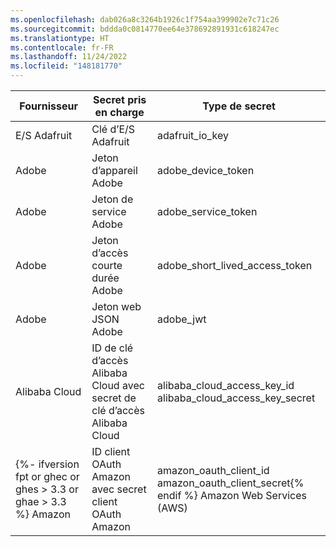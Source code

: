 ```yaml
---
ms.openlocfilehash: dab026a8c3264b1926c1f754aa399902e7c71c26
ms.sourcegitcommit: bddda0c0814770ee64e378692891931c618247ec
ms.translationtype: HT
ms.contentlocale: fr-FR
ms.lasthandoff: 11/24/2022
ms.locfileid: "148181770"
---
```

Fournisseur | Secret pris en charge | Type de secret
--- | --- | ---
E/S Adafruit | Clé d’E/S Adafruit | adafruit_io_key
Adobe | Jeton d’appareil Adobe | adobe_device_token
Adobe | Jeton de service Adobe | adobe_service_token
Adobe | Jeton d’accès courte durée Adobe | adobe_short_lived_access_token
Adobe | Jeton web JSON Adobe | adobe_jwt
Alibaba Cloud | ID de clé d’accès Alibaba Cloud avec secret de clé d’accès Alibaba Cloud| alibaba_cloud_access_key_id </br>alibaba_cloud_access_key_secret
{%- ifversion fpt or ghec or ghes > 3.3 or ghae > 3.3 %} Amazon | ID client OAuth Amazon avec secret client OAuth Amazon | amazon_oauth_client_id </br>amazon_oauth_client_secret{% endif %} Amazon Web Services (AWS) | ID de clé d’accès Amazon AWS avec clé d’accès de secret Amazon AWS | aws_access_key_id </br>aws_secret_access_key Amazon Web Services (AWS) | Jeton de session Amazon AWS avec ID de clé d’accès temporaire Amazon AWS et clé d’accès de secret Amazon AWS | aws_session_token </br>aws_temporary_access_key_id </br>aws_secret_access_key Asana | Asana {% data variables.product.pat_generic_title_case %} | asana_personal_access_token Atlassian | Jeton d’API Atlassian | atlassian_api_token Atlassian | Jeton web JSON Atlassian | atlassian_jwt Atlassian | Bitbucket Server {% data variables.product.pat_generic_title_case %} | bitbucket_server_personal_access_token {%- ifversion fpt or ghec or ghes > 3.3 or ghae > 3.3 %} Azure | Secret d’application Azure Active Directory | azure_active_directory_application_secret{% endif %} {%- ifversion fpt or ghec or ghes > 3.8 or ghae > 3.8 %} Azure | Clé Azure Batch identifiable | azure_batch_key_identifiable{% endif %} {%- ifversion fpt or ghec or ghes > 3.3 or ghae > 3.3 %} Azure | Clés d’accès Azure Cache pour Redis | azure_cache_for_redis_access_key{% endif %} {%- ifversion fpt or ghec or ghes > 3.8 or ghae > 3.8 %} Azure | Clé Azure CosmosDB identifiable | azure_cosmosdb_key_identifiable{% endif %} Azure | Azure DevOps {% data variables.product.pat_generic_title_case %} | azure_devops_personal_access_token {%- ifversion fpt or ghec or ghes > 3.8 or ghae > 3.8 %} Azure | Clé du service web Azure ML Studio (classique) | azure_ml_studio_classic_web_service_key, azure_ml_web_service_classic_identifiable_key{% endif %} Azure | Jeton SAP Azure | azure_sas_token {%- ifversion fpt or ghec or ghes > 3.8 or ghae > 3.8 %} Azure | Clé d’administration de Recherche Azure | azure_search_admin_key Azure | Clé de requête de Recherche Azure | azure_search_query_key{% endif %} Azure | Certificat de gestion de service Azure | azure_management_certificate {%- ifversion ghes < 3.4 or ghae < 3.4 %} Azure | Chaîne de connexion Azure SQL | azure_sql_connection_string{% endif %} Azure | Clé du compte de Stockage Azure | azure_storage_account_key Beamer | Clé API Beamer | beamer_api_key Checkout.com | Clé secrète de production Checkout.com | checkout_production_secret_key Checkout.com | Clé secrète de test Checkout.com | checkout_test_secret_key Clojars | Jeton de déploiement Clojars | clojars_deploy_token CloudBees CodeShip | Informations d’identification CloudBees CodeShip | codeship_credential Contentful | Contentful {% data variables.product.pat_generic_title_case %} | contentful_personal_access_token Databricks | Jeton d’accès Databricks | databricks_access_token {%- ifversion fpt or ghec or ghes > 3.8 or ghae > 3.8 %} DevCycle | Clé API client DevCycle | devcycle_client_api_key DevCycle | Clé API serveur DevCycle | devcycle_server_api_key DevCycle | Clé API mobile DevCycle | devcycle_mobile_api_key{% endif %} {%- ifversion fpt or ghec or ghes > 3.4 or ghae > 3.4 %} DigitalOcean | DigitalOcean {% data variables.product.pat_generic_title_case %} | digitalocean_personal_access_token DigitalOcean | Jeton OAuth DigitalOcean | digitalocean_oauth_token DigitalOcean | Jeton d’actualisation DigitalOcean | digitalocean_refresh_token DigitalOcean | Jeton système DigitalOcean | digitalocean_system_token{% endif %} Discord | Jeton Discord Bot | discord_bot_token Doppler | Jeton personnel Doppler | doppler_personal_token Doppler | Jeton de service Doppler | doppler_service_token Doppler | Jeton CLI Doppler | doppler_cli_token Doppler | Jeton SCIM Doppler | doppler_scim_token Doppler | Jeton d’audit Doppler | doppler_audit_token Dropbox | Jeton d’accès Dropbox | dropbox_access_token Dropbox | Jeton d’accès courte durée Dropbox | dropbox_short_lived_access_token Duffel | Jeton d’accès en direct Duffel | duffel_live_access_token Duffel | Jeton d’accès en direct Duffel | duffel_live_access_token Duffel | Jeton d’accès de test | duffel_test_access_token Dynatrace | Jeton d’accès Dynatrace | dynatrace_access_token Dynatrace | Jeton interne Dynatrace | dynatrace_internal_token EasyPost | Clé API de production EasyPost | easypost_production_api_key EasyPost | Clé API de test EasyPost | easypost_test_api_key Fastly | Jeton d’API Fastly | fastly_api_token {%- ifversion fpt or ghec or ghes > 3.7 or ghae > 3.7 %} Figma | Figma {% data variables.product.pat_generic_title_case %} | figma_pat{% endif %} Finicity | Clé d’application Finicity | finicity_app_key Flutterwave | Clé secrète d’API en direct Flutterwave | flutterwave_live_api_secret_key Flutterwave | Clé de secret d’API en direct Flutterwave | flutterwave_test_api_secret_key Frame.io | Jeton web JSON Frame.io | frameio_jwt Frame.io| Jeton de développeur Frame.io | frameio_developer_token FullStory | Clé API FullStory | fullstory_api_key GitHub | GitHub {% data variables.product.pat_generic_title_case %} | github_personal_access_token GitHub | Jeton d’accès OAuth GitHub | github_oauth_access_token GitHub | Jeton d’actualisation GitHub | github_refresh_token GitHub | Jeton d’accès d’installation d’application GitHub | github_app_installation_access_token GitHub | Clé privée SSH GitHub | github_ssh_private_key {%- ifversion fpt or ghec or ghes > 3.3 or ghae > 3.3 %} GitLab | Jeton d’accès GitLab | gitlab_access_token{% endif %} GoCardless | Jeton d’accès dynamique GoCardless | gocardless_live_access_token GoCardless | Jeton d’accès de bac à sable GoCardless | gocardless_sandbox_access_token Google | Clé de serveur Firebase Cloud Messaging | firebase_cloud_messaging_server_key Google | Clé API Google | google_api_key {%- ifversion fpt or ghec or ghes > 3.5 or ghae > 3.5 %} Google | ID de clé privée Google Cloud | google_cloud_private_key_id{% endif %} Google | ID de clé d’accès de compte de service de stockage Google Cloud avec secret de clé d’accès de stockage Google Cloud | google_cloud_storage_service_account_access_key_id </br>google_cloud_storage_access_key_secret Google | ID de clé d’accès utilisateur Google Cloud Storage avec secret de clé d’accès Google Cloud Storage | google_cloud_storage_user_access_key_id </br>google_cloud_storage_access_key_secret {%- ifversion fpt or ghec or ghes > 3.3 or ghae > 3.3 %} Google | Jeton d’accès Oauth Google | google_oauth_access_token{% endif %} {%- ifversion fpt or ghec or ghes > 3.3 or ghae > 3.3 %} Google | ID client OAuth Google avec secret client OAuth Google | google_oauth_client_id </br>google_oauth_client_secret{% endif %} {%- ifversion fpt or ghec or ghes > 3.3 or ghae > 3.3 %} Google | Jeton d’actualisation OAuth Google | google_oauth_refresh_token{% endif %} {%- ifversion fpt or ghec or ghes > 3.7 or ghae > 3.7 %} Grafana | Jeton d’API Grafana | grafana_api_key Grafana | Clé API Grafana Cloud | grafana_cloud_api_key Grafana | Jeton d’API Grafana Cloud | grafana_cloud_api_token Grafana | Clé API Grafana Project | grafana_project_api_key Grafana | Jeton de compte de service Grafana Project | grafana_project_service_account_token{% endif %} HashiCorp | Jeton d’API Cloud / Entreprise Terraform | terraform_api_token HashiCorp | Jeton de lot HashiCorp Vault | hashicorp_vault_batch_token {%- ifversion fpt or ghec or ghes > 3.8 or ghae > 3.8 %} HashiCorp | Jeton de service racine HashiCorp Vault | hashicorp_vault_root_service_token{% endif %} HashiCorp | Jeton de service HashiCorp Vault | hashicorp_vault_service_token Hubspot | Clé API Hubspot | hubspot_api_key Intercom | Jeton d’accès Intercom | intercom_access_token Ionic | Ionic {% data variables.product.pat_generic_title_case %} | ionic_personal_access_token Ionic | Jeton d’actualisation Ionic | ionic_refresh_token {%- ifversion fpt or ghec or ghes > 3.4 or ghae > 3.4 %} JD Cloud | Clé d’accès JD Cloud | jd_cloud_access_key{% endif %} JFrog | Jeton d’accès JFrog Platform | jfrog_platform_access_token JFrog | Clé API JFrog Platform | jfrog_platform_api_key Linear | Clé API Linear | linear_api_key Linear | Jeton d’accès OAuth Linear | linear_oauth_access_token Lob | Clé API Lob dynamique | lob_live_api_key Lob | Clé API de test Lob | lob_test_api_key {%- ifversion fpt or ghec or ghes > 3.8 or ghae > 3.8 %} LogicMonitor | Jeton du porteur LogicMonitor | logicmonitor_bearer_token LogicMonitor | Clé d’accès LogicMonitor LMV1 | logicmonitor_lmv1_access_key{% endif %} Mailchimp | Clé API Mailchimp | mailchimp_api_key Mailgun | Clé API Mailgun | mailgun_api_key {%- ifversion fpt or ghec or ghes > 3.3 or ghae > 3.3 %} Mapbox | Jeton d’accès de secret Mapbox | mapbox_secret_access_token{% endif %} MessageBird | Clé API MessageBird | messagebird_api_key Meta | Jeton d’accès Facebook | facebook_access_token {%- ifversion fpt or ghec or ghes > 3.3 or ghae > 3.3 %} Midtrans | Clé de serveur de production Midtrans | midtrans_production_server_key{% endif %} {%- ifversion fpt or ghec or ghes > 3.3 or ghae > 3.3 %} Midtrans | Clé de serveur de bac à sable Midtrans | midtrans_sandbox_server_key{% endif %} New Relic | Clé API REST New Relic | new_relic_personal_api_key New Relic | Clé API REST New Relic | new_relic_rest_api_key New Relic | Clé de requête d’insights New Relic | new_relic_insights_query_key New Relic | Clé de licence New Relic | new_relic_license_key {%- ifversion fpt or ghec or ghes > 3.3 or ghae > 3.3 %} Notion | Jeton d’intégration Notion | notion_integration_token{% endif %} {%- ifversion fpt or ghec or ghes > 3.3 or ghae > 3.3 %} Notion | Secret client OAuth Notion | notion_oauth_client_secret{% endif %} npm | Jeton d’accès npm | npm_access_token NuGet | Clé API NuGet | nuget_api_key {%- ifversion fpt or ghec or ghes > 3.3 or ghae > 3.3 %} Octopus Deploy | Clé API Octopus Deploy | octopus_deploy_api_key{% endif %} Onfido | Jeton d’API dynamique Onfido | onfido_live_api_token Onfido | Jeton d’API de bac à sable Onfido | onfido_sandbox_api_token OpenAI | Clé API OpenAI | openai_api_key Palantir | Jeton web JSON Palantir | palantir_jwt PlanetScale | Mot de passe de base de données PlanetScale | planetscale_database_password PlanetScale | Jeton OAuth PlanetScale | planetscale_oauth_token PlanetScale | Jeton de service PlanetScale | planetscale_service_token Plivo | ID Plivo Auth avec le jeton Plivo Auth | plivo_auth_id </br>plivo_auth_token Postman | Clé API Postman | postman_api_key {%- ifversion fpt or ghec or ghes > 3.6 or ghae > 3.6 %} Prefect | Clé API du serveur Prefect | prefect_server_api_key Prefect | Clé API d’utilisateur Prefect | prefect_user_api_key{% endif %} Proctorio | Clé de consommateur Proctorio | proctorio_consumer_key Proctorio | Clé de liaison Proctorio | proctorio_linkage_key Proctorio | Clé d’inscription Proctorio | proctorio_registration_key Proctorio | Clé secrète Proctorio | proctorio_secret_key Pulumi | Jeton d’accès Pulumi | pulumi_access_token PyPI | Jeton d’API PyPI | pypi_api_token {%- ifversion fpt or ghec or ghes > 3.6 or ghae > 3.6 %} ReadMe | Clé d’accès de l’API ReadMe | readmeio_api_access_token{% endif %} {%- ifversion fpt or ghec or ghes > 3.5 or ghae > 3.5 %} redirect.pizza | Jeton API redirect.pizza | redirect_pizza_api_token{% endif %} RubyGems | Clé API RubyGems | rubygems_api_key Samsara | Jeton d’API Samsara | samsara_api_token Samsara | Jeton d’accès OAuth Samsara | samsara_oauth_access_token {%- ifversion fpt or ghec or ghes > 3.4 or ghae > 3.4 %} Segment | Jeton d’API publique Segment | segment_public_api_token{% endif %} SendGrid | Clé API SendGrid | sendgrid_api_key Sendinblue | Clé API Sendinblue | sendinblue_api_key Sendinblue | Clé SMTP Sendinblue | sendinblue_smtp_key Shippo | Jeton d’API en direct Shippo | shippo_live_api_token Shippo | Jeton d’API de test Shippo | shippo_test_api_token {%- ifversion fpt or ghec or ghes > 3.4 or ghae > 3.4 %} Shopify | Informations d’identification client d’application Shopify | shopify_app_client_credentials Shopify | Secret client d’application Shopify | shopify_app_client_secret{% endif %} Shopify | Secret partagé d’application Shopify | shopify_app_shared_secret Shopify | Jeton d’accès Shopify | shopify_access_token Shopify | Jeton d’accès d’application personnalisée Shopify | shopify_custom_app_access_token {%- ifversion fpt or ghec or ghes > 3.4 or ghae > 3.4 %} Shopify | Jeton du commerçant Shopify | shopify_merchant_token Shopify | Jeton de la place de marché Shopify | shopify_marketplace_token Shopify | Jeton d’API de prestataire Shopify | shopify_partner_api_token{% endif %} Shopify | Mot de passe d’application privée Shopify | shopify_private_app_password Slack |Jeton d’API Slack | slack_api_token Slack | URL du webhook entrant Slack | slack_incoming_webhook_url Slack | URL du webhook de workflow Slack | slack_workflow_webhook_url {%- ifversion fpt or ghec or ghes > 3.3 or ghae > 3.3 %} Square | Jeton d’accès Square | square_access_token{% endif %} {%- ifversion fpt or ghec or ghes > 3.3 or ghae > 3.3 %} Square | Secret d’application de production Square | square_production_application_secret{% endif %} {%- ifversion fpt or ghec or ghes > 3.3 or ghae > 3.3 %} Square | Secret d’application de bac à sable Square | square_sandbox_application_secret{% endif %} SSLMate | Clé API SSLMate | sslmate_api_key SSLMate | Secret de cluster SSLMate | sslmate_cluster_secret Stripe | Clé API Stripe | stripe_api_key Stripe | Clé secrète d’API dynamique Stripe | stripe_live_secret_key Stripe | Clé secrète d’API de test Stripe | stripe_test_secret_key Stripe | Clé restreinte d’API dynamique Stripe | stripe_live_restricted_key Stripe | Clé restreinte d’API de test Stripe | stripe_test_restricted_key Stripe | Secret de signature de webhook Stripe | stripe_webhook_signing_secret {%- ifversion fpt or ghec or ghes > 3.3 or ghae > 3.3 %} Supabase | Clé de service Supabase | supabase_service_key{% endif %} Tableau | Tableau {% data variables.product.pat_generic_title_case %} | tableau_personal_access_token Telegram | Jeton de bot Telegram | telegram_bot_token {%- ifversion fpt or ghec or ghes > 3.7 or ghae > 3.7 %} Telnyx | Clé V2 API Telnyx | telnyx_api_v2_key{% endif %} Tencent Cloud | ID de secret Tencent Cloud | tencent_cloud_secret_id {%- ifversion fpt or ghec or ghes > 3.3 or ghae > 3.3 %} Twilio | Jeton d’accès Twilio | twilio_access_token{% endif %} Twilio | Identificateur de chaîne de compte Twilio | twilio_account_sid Twilio | Clé API Twilio | twilio_api_key {%- ifversion fpt or ghec or ghes > 3.3 or ghae > 3.3 %} Typeform | Typeform {% data variables.product.pat_generic_title_case %} | typeform_personal_access_token{% endif %} {%- ifversion fpt or ghec or ghes > 3.6 or ghae > 3.6 %} Uniwise | Clé API WISEflow | wiseflow_api_key{% endif %} {%- ifversion fpt or ghec or ghes > 3.4 or ghae > 3.4 %} WorkOS | Clé API de production WorkOS | workos_production_api_key{% endif %} {%- ifversion fpt or ghec or ghes > 3.4 or ghae > 3.4 %} WorkOS | Clé API de préproduction WorkOS | workos_staging_api_key{% endif %} {%- ifversion fpt or ghec or ghes > 3.4 or ghae > 3.4 %} Yandex | Clé API Yandex.Cloud | yandex_cloud_api_key{% endif %} {%- ifversion fpt or ghec or ghes > 3.3 or ghae > 3.3 %} Yandex | Yandex.Cloud IAM Cookie | yandex_cloud_iam_cookie{% endif %} {%- ifversion fpt or ghec or ghes > 3.3 or ghae > 3.3 %} Yandex | Jeton Yandex.Cloud | yandex_cloud_iam_token{% endif %} {%- ifversion fpt or ghec or ghes > 3.3 or ghae > 3.3 %} Yandex | Clé API Yandex.Dictionary | yandex_dictionary_api_key{% endif %} {%- ifversion fpt or ghec or ghes > 3.3 or ghae > 3.3 %} Yandex | Secret d’accès Yandex.Cloud | yandex_iam_access_secret{% endif %} {%- ifversion fpt or ghec or ghes > 3.3 or ghae > 3.3 %} Yandex | Clé API Yandex.Predictor | yandex_predictor_api_key{% endif %} {%- ifversion fpt or ghec or ghes > 3.3 or ghae > 3.3 %} Yandex | Clé API Yandex.Translate | yandex_translate_api_key{% endif %} {%- ifversion fpt or ghec or ghes > 3.6 or ghae > 3.6 %} Zuplo | Clé API consommateur Zuplo | zuplo_consumer_api_key{% endif %}
